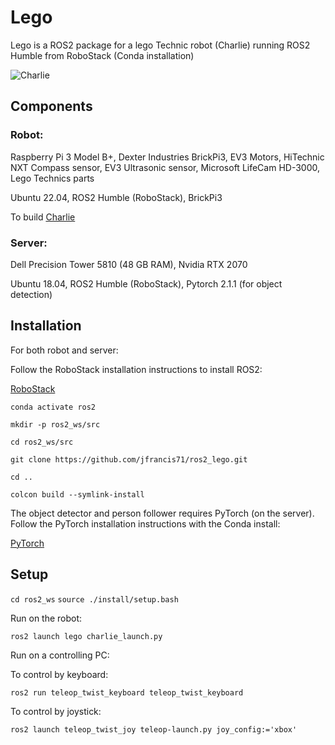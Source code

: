 # Lego
Lego is a ROS2 package for a lego Technic robot (Charlie) running ROS2 Humble from RoboStack (Conda installation)

![Charlie](https://drive.google.com/uc?id=1GdqDXQZsIsTLFUqVw2gdJ1S9lr9-x4DP&export=download)

## Components

### Robot:

Raspberry Pi 3 Model B+, Dexter Industries BrickPi3, EV3 Motors, HiTechnic NXT Compass sensor, EV3 Ultrasonic sensor, Microsoft LifeCam HD-3000, Lego Technics parts

Ubuntu 22.04, ROS2 Humble (RoboStack), BrickPi3

To build [Charlie](Charlie.md)


### Server:

Dell Precision Tower 5810 (48 GB RAM), Nvidia RTX 2070

Ubuntu 18.04, ROS2 Humble (RoboStack), Pytorch 2.1.1 (for object detection)

## Installation

For both robot and server:

Follow the RoboStack installation instructions to install ROS2:

[RoboStack](https://robostack.github.io/GettingStarted.html)

```conda activate ros2```

```mkdir -p ros2_ws/src```

```cd ros2_ws/src```

```git clone https://github.com/jfrancis71/ros2_lego.git```

```cd ..```

```colcon build --symlink-install```


The object detector and person follower requires PyTorch (on the server).
Follow the PyTorch installation instructions with the Conda install:

[PyTorch](https://pytorch.org/get-started/locally/)



## Setup

```cd ros2_ws```
```source ./install/setup.bash```

Run on the robot:

```ros2 launch lego charlie_launch.py```


Run on a controlling PC:

To control by keyboard:

```ros2 run teleop_twist_keyboard teleop_twist_keyboard```

To control by joystick:

```ros2 launch teleop_twist_joy teleop-launch.py joy_config:='xbox'```
